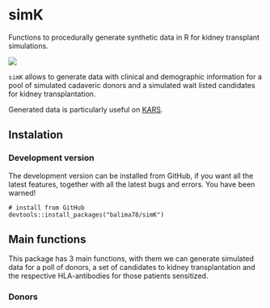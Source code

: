 # simK
Functions to procedurally generate synthetic data in R for kidney transplant simulations.

![](https://github.com/balima78/simK/tree/main/images/simk.png?raw=true)

`simK` allows to generate data with clinical and demographic information for a pool of simulated cadaveric donors and a simulated wait listed candidates for kidney transplantation.

Generated data is particularly useful on [KARS](https://balima.shinyapps.io/kars/).

## Instalation

### Development version 

The development version can be installed from GitHub, if you want all the latest features, together with all the latest bugs and errors. You have been warned!

```
# install from GitHub
devtools::install_packages("balima78/simK")
```

## Main functions

This package has 3 main functions, with them we can generate simulated data for a poll of donors, a set of candidates to kidney transplantation and the respective HLA-antibodies for those patients sensitized.

### Donors
